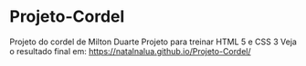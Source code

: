 # Projeto-Cordel
Projeto do cordel de Milton Duarte
Projeto para treinar HTML 5 e CSS 3
Veja o resultado final em: https://natalnalua.github.io/Projeto-Cordel/
